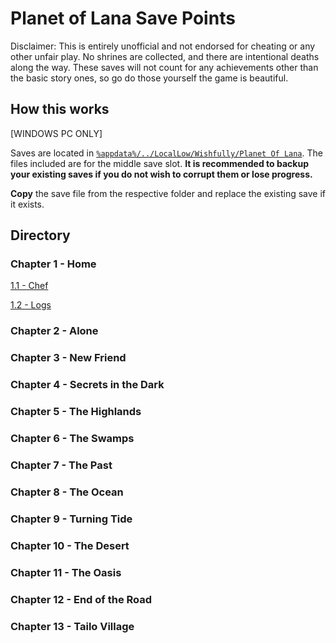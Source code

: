 # Planet of Lana Save Points
Disclaimer:
This is entirely unofficial and not endorsed for cheating or any other unfair play. No shrines are collected, and there are intentional deaths along the way. These saves will not count for any achievements other than the basic story ones, so go do those yourself the game is beautiful.

## How this works
[WINDOWS PC ONLY]

Saves are located in [`%appdata%/../LocalLow/Wishfully/Planet Of Lana`](C:/%appdata%/../LocalLow/Wishfully/Planet%20Of%20Lana). The files included are for the middle save slot. **It is recommended to backup your existing saves if you do not wish to corrupt them or lose progress.**

**Copy** the save file from the respective folder and replace the existing save if it exists.

## Directory
### Chapter 1 - Home
[1.1 - Chef](./Chapters/1/1/)

[1.2 - Logs](./Chapters/1/2/)

### Chapter 2 - Alone
### Chapter 3 - New Friend
### Chapter 4 - Secrets in the Dark
### Chapter 5 - The Highlands
### Chapter 6 - The Swamps
### Chapter 7 - The Past
### Chapter 8 - The Ocean
### Chapter 9 - Turning Tide
### Chapter 10 - The Desert
### Chapter 11 - The Oasis
### Chapter 12 - End of the Road
### Chapter 13 - Tailo Village